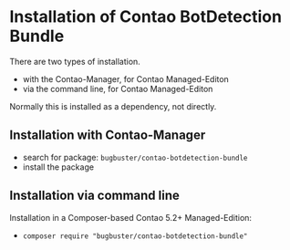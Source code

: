 # Installation of Contao BotDetection Bundle

There are two types of installation.

* with the Contao-Manager, for Contao Managed-Editon
* via the command line, for Contao Managed-Editon

Normally this is installed as a dependency, not directly.


## Installation with Contao-Manager

* search for package: `bugbuster/contao-botdetection-bundle`
* install the package


## Installation via command line

Installation in a Composer-based Contao 5.2+ Managed-Edition:

* `composer require "bugbuster/contao-botdetection-bundle"`
